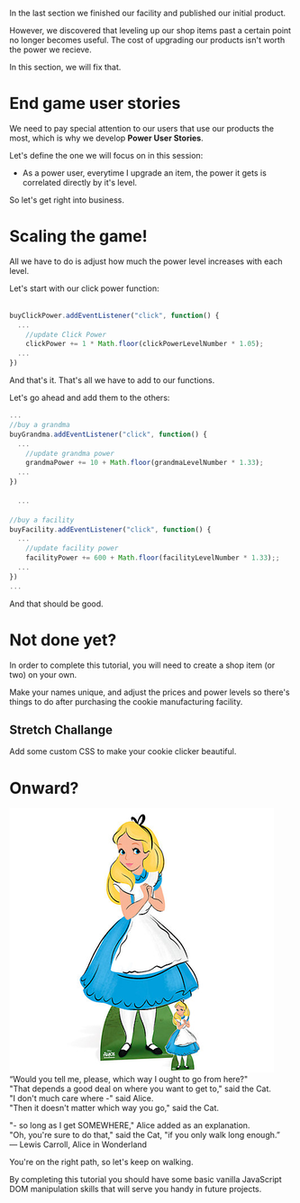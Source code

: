 In the last section we finished our facility and published our initial product.

However, we discovered that leveling up our shop items past a certain point no longer becomes useful. The cost of upgrading our products isn't worth the power we recieve.

In this section, we will fix that.

# End game user stories
We need to pay special attention to our users that use our products the most, which is why we develop **Power User Stories**.

Let's define the one we will focus on in this session:

- As a power user, everytime I upgrade an item, the power it gets is correlated directly by it's level.

So let's get right into business.

# Scaling the game!

All we have to do is adjust how much the power level increases with each level.

Let's start with our click power function:

```js

buyClickPower.addEventListener("click", function() {
  ...
    //update Click Power
    clickPower += 1 * Math.floor(clickPowerLevelNumber * 1.05);
  ...  
})

```
And that's it. That's all we have to add to our functions.

Let's go ahead and add them to the others:

```js
...
//buy a grandma
buyGrandma.addEventListener("click", function() {
  ...
    //update grandma power
    grandmaPower += 10 + Math.floor(grandmaLevelNumber * 1.33);
  ...
})

  ...

//buy a facility
buyFacility.addEventListener("click", function() {
  ...
    //update facility power
    facilityPower += 600 + Math.floor(facilityLevelNumber * 1.33);;
  ...
})
...

```

And that should be good.

# Not done yet?
In order to complete this tutorial, you will need to create a shop item (or two) on your own.

Make your names unique, and adjust the prices and power levels so there's things to do after purchasing the cookie manufacturing facility.

## Stretch Challange
Add some custom CSS to make your cookie clicker beautiful.

# Onward?

![Alice in Wonderland](assets/alice.jpeg "Alice in Wonderland")  
“Would you tell me, please, which way I ought to go from here?"    
"That depends a good deal on where you want to get to," said the Cat.  
"I don't much care where -" said Alice.  
"Then it doesn't matter which way you go," said the Cat.  

"- so long as I get SOMEWHERE," Alice added as an explanation.  
"Oh, you're sure to do that," said the Cat, "if you only walk long enough.”  
― Lewis Carroll, Alice in Wonderland  

You're on the right path, so let's keep on walking.

By completing this tutorial you should have some basic vanilla JavaScript DOM manipulation skills that will serve you handy in future projects.

